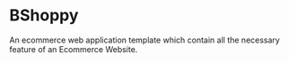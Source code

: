 # BShoppy
An ecommerce web application template which contain all the necessary feature of an Ecommerce Website.
